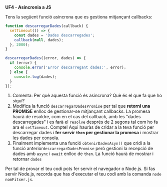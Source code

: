**UF4 - Asincronia a JS**

Tens la següent funció asíncrona que es gestiona mitjançant callbacks:

```javascript
function descarregarDades(callback) {
  setTimeout(() => {
    const dades = 'Dades descarregades';
    callback(null, dades);
  }, 2000);
}

descarregarDades((error, dades) => {
  if (error) {
    console.error('Error descarregant dades:', error);
  } else {
    console.log(dades);
  }
});
```

1. Comenta: Per què aquesta funció és asíncrona? Què és el que fa que ho sigui?
2. Modifica la funció `descarregarDadesPromise` per tal que **retorni una PROMISE** enlloc de gestionar-se mitjançant callbacks. La promesa haurà de resoldre, com en el cas del callback, amb les "dades descarregades" i es farà el `resolve` després de 2 segons tal com ho fa ara el `setTimeout`. Compte! Aqui hauràs de cridar a la teva funció per descarregar dades i **fer servir `then` per gestionar la promesa** i mostrar les dades per consola.
3. Finalment implementa una funció `obtenirDadesAsyn()` que cridi a la funció anterior`descarregarDadesPromise` però gestioni la recepció de dades amb `async` i `await` enlloc de `then`. La funció haurà de mostrar i retornar `dades`

Per tal de provar el teu codi pots fer servir el navegador o Node.js. Si fas servir Node.js, recorda que has d'executar el teu codi amb la comanda `node nomFitxer.js`.
